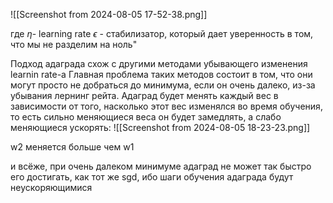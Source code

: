 ![[Screenshot from 2024-08-05 17-52-38.png]]

где 
$\eta$- learning rate
$\epsilon$ - стабилизатор, который дает уверенность в том, что мы не разделим на ноль"


Подход адаграда схож с другими методами убывающего изменения learnin rate-а
Главная проблема таких методов состоит в том, что они могут просто не добраться до минимума, если он очень далеко, из-за убывания лернинг рейта. 
Адаград будет менять каждый вес в зависимости от того, насколько этот вес изменялся во время обучения, то есть сильно меняющиеся веса он будет замедлять, а слабо  меняющиеся ускорять:
![[Screenshot from 2024-08-05 18-23-23.png]]

w2 меняется больше чем w1

и всёже, при очень далеком минимуме адаград не может так быстро его достигать, как тот же sgd, ибо шаги обучения адаграда будут неускоряющимися